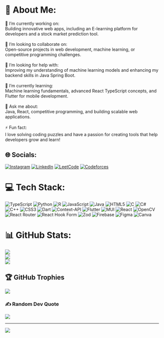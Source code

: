 # 💫 About Me:
🔭 I’m currently working on:<br>Building innovative web apps, including an  E-learning platform for developers and a stock market prediction tool.<br><br>👯 I’m looking to collaborate on:<br>Open-source projects in web development, machine learning, or competitive programming challenges.<br><br>🤝 I’m looking for help with:<br>Improving my understanding of machine learning models and enhancing my backend skills in Java Spring Boot.<br><br>🌱 I’m currently learning:<br>Machine learning fundamentals, advanced React TypeScript concepts, and Flutter for mobile development.<br><br>💬 Ask me about:<br>Java, React, competitive programming, and building scalable web applications.<br><br>⚡ Fun fact:<br>I love solving coding puzzles and have a passion for creating tools that help developers grow and learn!


## 🌐 Socials:
[![Instagram](https://img.shields.io/badge/Instagram-%23E4405F.svg?logo=Instagram&logoColor=white)](https://instagram.com/mohamad_abdel_rahman_) 
[![LinkedIn](https://img.shields.io/badge/LinkedIn-%230077B5.svg?logo=linkedin&logoColor=white)](https://www.linkedin.com/in/mohamad-abdel-rahman/) 
[![LeetCode](https://img.shields.io/badge/LeetCode-%23FFA116.svg?logo=LeetCode&logoColor=white)](https://leetcode.com/u/user9998H/) 
[![Codeforces](https://img.shields.io/badge/Codeforces-%234B3C4D.svg?logo=Codeforces&logoColor=white)](https://codeforces.com/profile/Mohamad_AbdelRahman)

# 💻 Tech Stack:
![TypeScript](https://img.shields.io/badge/typescript-%23007ACC.svg?style=for-the-badge&logo=typescript&logoColor=white) ![Python](https://img.shields.io/badge/python-3670A0?style=for-the-badge&logo=python&logoColor=ffdd54) ![R](https://img.shields.io/badge/r-%23276DC3.svg?style=for-the-badge&logo=r&logoColor=white) ![JavaScript](https://img.shields.io/badge/javascript-%23323330.svg?style=for-the-badge&logo=javascript&logoColor=%23F7DF1E) ![Java](https://img.shields.io/badge/java-%23ED8B00.svg?style=for-the-badge&logo=openjdk&logoColor=white) ![HTML5](https://img.shields.io/badge/html5-%23E34F26.svg?style=for-the-badge&logo=html5&logoColor=white) ![C](https://img.shields.io/badge/c-%2300599C.svg?style=for-the-badge&logo=c&logoColor=white) ![C#](https://img.shields.io/badge/c%23-%23239120.svg?style=for-the-badge&logo=csharp&logoColor=white) ![C++](https://img.shields.io/badge/c++-%2300599C.svg?style=for-the-badge&logo=c%2B%2B&logoColor=white) ![CSS3](https://img.shields.io/badge/css3-%231572B6.svg?style=for-the-badge&logo=css3&logoColor=white) ![Dart](https://img.shields.io/badge/dart-%230175C2.svg?style=for-the-badge&logo=dart&logoColor=white) ![Context-API](https://img.shields.io/badge/Context--Api-000000?style=for-the-badge&logo=react) ![Flutter](https://img.shields.io/badge/Flutter-%2302569B.svg?style=for-the-badge&logo=Flutter&logoColor=white) ![MUI](https://img.shields.io/badge/MUI-%230081CB.svg?style=for-the-badge&logo=mui&logoColor=white) ![React](https://img.shields.io/badge/react-%2320232a.svg?style=for-the-badge&logo=react&logoColor=%2361DAFB) ![OpenCV](https://img.shields.io/badge/opencv-%23white.svg?style=for-the-badge&logo=opencv&logoColor=white) ![React Router](https://img.shields.io/badge/React_Router-CA4245?style=for-the-badge&logo=react-router&logoColor=white) ![React Hook Form](https://img.shields.io/badge/React%20Hook%20Form-%23EC5990.svg?style=for-the-badge&logo=reacthookform&logoColor=white) ![Zod](https://img.shields.io/badge/zod-%233068b7.svg?style=for-the-badge&logo=zod&logoColor=white) ![Firebase](https://img.shields.io/badge/firebase-a08021?style=for-the-badge&logo=firebase&logoColor=ffcd34) ![Figma](https://img.shields.io/badge/figma-%23F24E1E.svg?style=for-the-badge&logo=figma&logoColor=white) ![Canva](https://img.shields.io/badge/Canva-%2300C4CC.svg?style=for-the-badge&logo=Canva&logoColor=white)
# 📊 GitHub Stats:
![](https://github-readme-stats.vercel.app/api?username=mohamad27911&theme=gotham&hide_border=false&include_all_commits=false&count_private=false)<br/>
![](https://github-readme-streak-stats.herokuapp.com/?user=mohamad27911&theme=gotham&hide_border=false)<br/>
![](https://github-readme-stats.vercel.app/api/top-langs/?username=mohamad27911&theme=gotham&hide_border=false&include_all_commits=false&count_private=false&layout=compact)

## 🏆 GitHub Trophies
![](https://github-profile-trophy.vercel.app/?username=mohamad27911&theme=radical&no-frame=false&no-bg=false&margin-w=4)

### ✍️ Random Dev Quote
![](https://quotes-github-readme.vercel.app/api?type=horizontal&theme=radical)

---
[![](https://visitcount.itsvg.in/api?id=mohamad27911&icon=5&color=11)](https://visitcount.itsvg.in)

